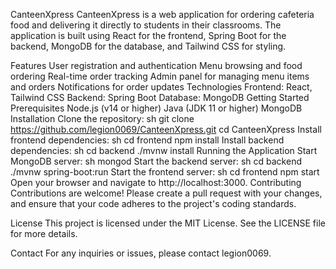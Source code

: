 CanteenXpress
CanteenXpress is a web application for ordering cafeteria food and delivering it directly to students in their classrooms. The application is built using React for the frontend, Spring Boot for the backend, MongoDB for the database, and Tailwind CSS for styling.

Features
User registration and authentication
Menu browsing and food ordering
Real-time order tracking
Admin panel for managing menu items and orders
Notifications for order updates
Technologies
Frontend: React, Tailwind CSS
Backend: Spring Boot
Database: MongoDB
Getting Started
Prerequisites
Node.js (v14 or higher)
Java (JDK 11 or higher)
MongoDB
Installation
Clone the repository:
sh
git clone https://github.com/legion0069/CanteenXpress.git
cd CanteenXpress
Install frontend dependencies:
sh
cd frontend
npm install
Install backend dependencies:
sh
cd backend
./mvnw install
Running the Application
Start MongoDB server:
sh
mongod
Start the backend server:
sh
cd backend
./mvnw spring-boot:run
Start the frontend server:
sh
cd frontend
npm start
Open your browser and navigate to http://localhost:3000.
Contributing
Contributions are welcome! Please create a pull request with your changes, and ensure that your code adheres to the project's coding standards.

License
This project is licensed under the MIT License. See the LICENSE file for more details.

Contact
For any inquiries or issues, please contact legion0069.
